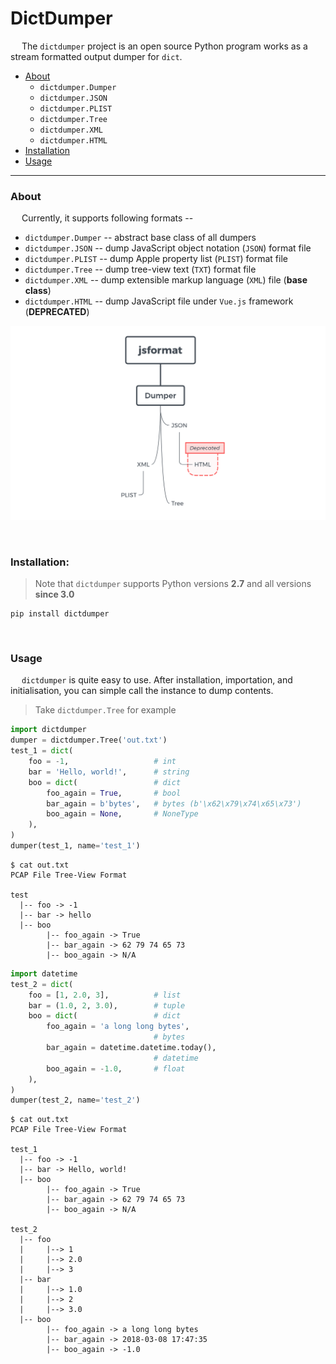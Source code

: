 # DictDumper

&emsp; The `dictdumper` project is an open source Python program works as a stream formatted output dumper for `dict`.

- [About](#about)
    * `dictdumper.Dumper`
    * `dictdumper.JSON`
    * `dictdumper.PLIST`
    * `dictdumper.Tree`
    * `dictdumper.XML`
    * `dictdumper.HTML`
- [Installation](#installation)
- [Usage](#usage)

---

### About

&emsp; Currently, it supports following formats --

 - `dictdumper.Dumper` -- abstract base class of all dumpers
 - `dictdumper.JSON` -- dump JavaScript object notation (`JSON`) format file
 - `dictdumper.PLIST` -- dump Apple property list (`PLIST`) format file
 - `dictdumper.Tree` -- dump tree-view text (`TXT`) format file
 - `dictdumper.XML` -- dump extensible markup language (`XML`) file (__base class__)
 - `dictdumper.HTML` -- dump JavaScript file under `Vue.js` framework (__DEPRECATED__)

![](https://github.com/JarryShaw/dictdumper/blob/master/doc/dictdumper.png)

&nbsp;

### Installation:

> Note that `dictdumper` supports Python versions __2.7__ and all versions __since 3.0__

```
pip install dictdumper
```

&nbsp;

### Usage

&emsp; `dictdumper` is quite easy to use. After installation, importation, and initialisation, you can simple call the instance to dump contents.

> Take `dictdumper.Tree` for example

```python
import dictdumper
dumper = dictdumper.Tree('out.txt')
test_1 = dict(
    foo = -1,                   # int
    bar = 'Hello, world!',      # string
    boo = dict(                 # dict
        foo_again = True,       # bool
        bar_again = b'bytes',   # bytes (b'\x62\x79\x74\x65\x73')
        boo_again = None,       # NoneType
    ),
)
dumper(test_1, name='test_1')
```
```
$ cat out.txt
PCAP File Tree-View Format

test
  |-- foo -> -1
  |-- bar -> hello
  |-- boo
        |-- foo_again -> True
        |-- bar_again -> 62 79 74 65 73
        |-- boo_again -> N/A
```
```python
import datetime
test_2 = dict(
    foo = [1, 2.0, 3],          # list
    bar = (1.0, 2, 3.0),        # tuple
    boo = dict(                 # dict
        foo_again = 'a long long bytes',
                                # bytes
        bar_again = datetime.datetime.today(),
                                # datetime
        boo_again = -1.0,       # float
    ),
)
dumper(test_2, name='test_2')
```
```
$ cat out.txt
PCAP File Tree-View Format

test_1
  |-- foo -> -1
  |-- bar -> Hello, world!
  |-- boo
        |-- foo_again -> True
        |-- bar_again -> 62 79 74 65 73
        |-- boo_again -> N/A

test_2
  |-- foo
  |     |--> 1
  |     |--> 2.0
  |     |--> 3
  |-- bar
  |     |--> 1.0
  |     |--> 2
  |     |--> 3.0
  |-- boo
        |-- foo_again -> a long long bytes
        |-- bar_again -> 2018-03-08 17:47:35
        |-- boo_again -> -1.0
```
